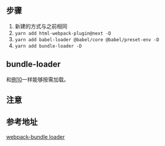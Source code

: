 ## 步骤

1. 新建的方式与之前相同
2. `yarn add html-webpack-plugin@next -D`
3. `yarn add babel-loader @babel/core @babel/preset-env -D`
4. `yarn add bundle-loader -D`

## bundle-loader

和[例10](../demo10/webpack.config.js)一样能够按需加载。

## 注意


## 参考地址

[webpack-bundle loader](https://webpack.js.org/loaders/bundle-loader/#root)
